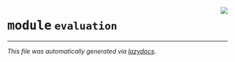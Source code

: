 <!-- markdownlint-disable -->

<a href="..\trajectopy_core\evaluation\__init__.py#L0"><img align="right" style="float:right;" src="https://img.shields.io/badge/-source-cccccc?style=flat-square"></a>

# <kbd>module</kbd> `evaluation`








---

_This file was automatically generated via [lazydocs](https://github.com/ml-tooling/lazydocs)._
